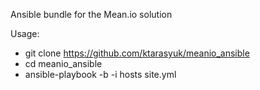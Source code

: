 Ansible bundle for the Mean.io solution 


Usage:

- git clone https://github.com/ktarasyuk/meanio_ansible
- cd meanio_ansible
- ansible-playbook -b -i hosts site.yml
